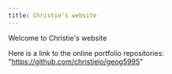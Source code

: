 ```yaml
---
title: Christie's website
---
```


Welcome to Christie's website

Here is a link to the online portfolio repositories:
<a> "https://github.com/christieio/geog5995" </a>

